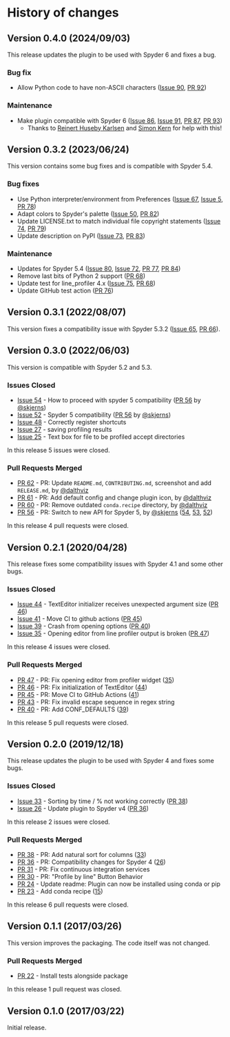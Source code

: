 # History of changes

## Version 0.4.0 (2024/09/03)

This release updates the plugin to be used with Spyder 6 and fixes a bug.

### Bug fix

* Allow Python code to have non-ASCII characters ([Issue 90](https://github.com/spyder-ide/spyder-line-profiler/issues/90), [PR 92](https://github.com/spyder-ide/spyder-line-profiler/pull/92))

### Maintenance

* Make plugin compatible with Spyder 6 ([Issue 86](https://github.com/spyder-ide/spyder-line-profiler/issues/86), [Issue 91](https://github.com/spyder-ide/spyder-line-profiler/issues/91), [PR 87](https://github.com/spyder-ide/spyder-line-profiler/pull/87), [PR 93](https://github.com/spyder-ide/spyder-line-profiler/pull/93))
  * Thanks to [Reinert Huseby Karlsen](https://github.com/rhkarls) and [Simon Kern](https://github.com/skjerns) for help with this!


## Version 0.3.2 (2023/06/24)

This version contains some bug fixes and is compatible with Spyder 5.4.

### Bug fixes

* Use Python interpreter/environment from Preferences ([Issue 67](https://github.com/spyder-ide/spyder-line-profiler/issues/67), [Issue 5](https://github.com/spyder-ide/spyder-line-profiler/issues/5), [PR 78](https://github.com/spyder-ide/spyder-line-profiler/pull/78))
* Adapt colors to Spyder's palette ([Issue 50](https://github.com/spyder-ide/spyder-line-profiler/issues/50), [PR 82](https://github.com/spyder-ide/spyder-line-profiler/pull/82))
* Update LICENSE.txt to match individual file copyright statements ([Issue 74](https://github.com/spyder-ide/spyder-line-profiler/issues/74), [PR 79](https://github.com/spyder-ide/spyder-line-profiler/pull/79))
* Update description on PyPI ([Issue 73](https://github.com/spyder-ide/spyder-line-profiler/issues/73), [PR 83](https://github.com/spyder-ide/spyder-line-profiler/pull/83))

### Maintenance

* Updates for Spyder 5.4 ([Issue 80](https://github.com/spyder-ide/spyder-line-profiler/issues/80), [Issue 72](https://github.com/spyder-ide/spyder-line-profiler/issues/72), [PR 77](https://github.com/spyder-ide/spyder-line-profiler/pull/77), [PR 84](https://github.com/spyder-ide/spyder-line-profiler/pull/84))
* Remove last bits of Python 2 support ([PR 68](https://github.com/spyder-ide/spyder-line-profiler/pull/68))
* Update test for line_profiler 4.x ([Issue 75](https://github.com/spyder-ide/spyder-line-profiler/issues/75), [PR 68](https://github.com/spyder-ide/spyder-line-profiler/pull/68))
* Update GitHub test action ([PR 76](https://github.com/spyder-ide/spyder-line-profiler/pull/76))


## Version 0.3.1 (2022/08/07)

This version fixes a compatibility issue with Spyder 5.3.2 ([Issue 65](https://github.com/spyder-ide/spyder-line-profiler/issues/65), [PR 66](https://github.com/spyder-ide/spyder-line-profiler/pull/66)).


## Version 0.3.0 (2022/06/03)

This version is compatible with Spyder 5.2 and 5.3.

### Issues Closed

* [Issue 54](https://github.com/spyder-ide/spyder-line-profiler/issues/54) - How to proceed with spyder 5 compatibility ([PR 56](https://github.com/spyder-ide/spyder-line-profiler/pull/56) by [@skjerns](https://github.com/skjerns))
* [Issue 52](https://github.com/spyder-ide/spyder-line-profiler/issues/52) - Spyder 5 compatibility ([PR 56](https://github.com/spyder-ide/spyder-line-profiler/pull/56) by [@skjerns](https://github.com/skjerns))
* [Issue 48](https://github.com/spyder-ide/spyder-line-profiler/issues/48) - Correctly register shortcuts
* [Issue 27](https://github.com/spyder-ide/spyder-line-profiler/issues/27) - saving profiling results
* [Issue 25](https://github.com/spyder-ide/spyder-line-profiler/issues/25) - Text box for file to be profiled accept directories

In this release 5 issues were closed.

### Pull Requests Merged

* [PR 62](https://github.com/spyder-ide/spyder-line-profiler/pull/62) - PR: Update `README.md`, `CONTRIBUTING.md`, screenshot and add `RELEASE.md`, by [@dalthviz](https://github.com/dalthviz)
* [PR 61](https://github.com/spyder-ide/spyder-line-profiler/pull/61) - PR: Add default config and change plugin icon, by [@dalthviz](https://github.com/dalthviz)
* [PR 60](https://github.com/spyder-ide/spyder-line-profiler/pull/60) - PR: Remove outdated `conda.recipe` directory, by [@dalthviz](https://github.com/dalthviz)
* [PR 56](https://github.com/spyder-ide/spyder-line-profiler/pull/56) - PR: Switch to new API for Spyder 5, by [@skjerns](https://github.com/skjerns) ([54](https://github.com/spyder-ide/spyder-line-profiler/issues/54), [53](https://github.com/spyder-ide/spyder-line-profiler/issues/53), [52](https://github.com/spyder-ide/spyder-line-profiler/issues/52))

In this release 4 pull requests were closed.


## Version 0.2.1 (2020/04/28)

This release fixes some compatibility issues with Spyder 4.1 and some other bugs.

### Issues Closed

* [Issue 44](https://github.com/spyder-ide/spyder-line-profiler/issues/44) - TextEditor initializer receives unexpected argument size ([PR 46](https://github.com/spyder-ide/spyder-line-profiler/pull/46))
* [Issue 41](https://github.com/spyder-ide/spyder-line-profiler/issues/41) - Move CI to github actions ([PR 45](https://github.com/spyder-ide/spyder-line-profiler/pull/45))
* [Issue 39](https://github.com/spyder-ide/spyder-line-profiler/issues/39) - Crash from opening options ([PR 40](https://github.com/spyder-ide/spyder-line-profiler/pull/40))
* [Issue 35](https://github.com/spyder-ide/spyder-line-profiler/issues/35) - Opening editor from line profiler output is broken ([PR 47](https://github.com/spyder-ide/spyder-line-profiler/pull/47))

In this release 4 issues were closed.

### Pull Requests Merged

* [PR 47](https://github.com/spyder-ide/spyder-line-profiler/pull/47) - PR: Fix opening editor from profiler widget ([35](https://github.com/spyder-ide/spyder-line-profiler/issues/35))
* [PR 46](https://github.com/spyder-ide/spyder-line-profiler/pull/46) - PR: Fix initialization of TextEditor ([44](https://github.com/spyder-ide/spyder-line-profiler/issues/44))
* [PR 45](https://github.com/spyder-ide/spyder-line-profiler/pull/45) - PR: Move CI to GitHub Actions ([41](https://github.com/spyder-ide/spyder-line-profiler/issues/41))
* [PR 43](https://github.com/spyder-ide/spyder-line-profiler/pull/43) - PR: Fix invalid escape sequence in regex string
* [PR 40](https://github.com/spyder-ide/spyder-line-profiler/pull/40) - PR: Add CONF_DEFAULTS ([39](https://github.com/spyder-ide/spyder-line-profiler/issues/39))

In this release 5 pull requests were closed.


## Version 0.2.0 (2019/12/18)

This release updates the plugin to be used with Spyder 4 and fixes some bugs.

### Issues Closed

* [Issue 33](https://github.com/spyder-ide/spyder-line-profiler/issues/33) - Sorting by time / % not working correctly ([PR 38](https://github.com/spyder-ide/spyder-line-profiler/pull/38))
* [Issue 26](https://github.com/spyder-ide/spyder-line-profiler/issues/26) - Update plugin to Spyder v4 ([PR 36](https://github.com/spyder-ide/spyder-line-profiler/pull/36))

In this release 2 issues were closed.

### Pull Requests Merged

* [PR 38](https://github.com/spyder-ide/spyder-line-profiler/pull/38) - PR: Add natural sort for columns ([33](https://github.com/spyder-ide/spyder-line-profiler/issues/33))
* [PR 36](https://github.com/spyder-ide/spyder-line-profiler/pull/36) - PR: Compatibility changes for Spyder 4 ([26](https://github.com/spyder-ide/spyder-line-profiler/issues/26))
* [PR 31](https://github.com/spyder-ide/spyder-line-profiler/pull/31) - PR: Fix continuous integration services
* [PR 30](https://github.com/spyder-ide/spyder-line-profiler/pull/30) - PR: "Profile by line" Button Behavior
* [PR 24](https://github.com/spyder-ide/spyder-line-profiler/pull/24) - Update readme: Plugin can now be installed using conda or pip
* [PR 23](https://github.com/spyder-ide/spyder-line-profiler/pull/23) - Add conda recipe ([15](https://github.com/spyder-ide/spyder-line-profiler/issues/15))

In this release 6 pull requests were closed.


## Version 0.1.1 (2017/03/26)

This version improves the packaging. The code itself was not changed.

### Pull Requests Merged

* [PR 22](https://github.com/spyder-ide/spyder-line-profiler/pull/22) - Install tests alongside package

In this release 1 pull request was closed.


## Version 0.1.0 (2017/03/22)

Initial release.

